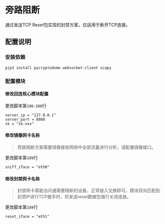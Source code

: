 # 旁路阻断

通过发送TCP Reset包实现的封禁方案，仅适用于断开TCP连接。

## 

## 配置说明

### 安装依赖

```
pip3 install pycryptodome websocket-client scapy
```

### 配置模块

#### 修改回连核心模块配置

更改脚本第`186`-`188`行

```
server_ip = "127.0.0.1"
server_port = 8080
sk = "sk-xxx"
```

#### 修改镜像网卡名称

> 旁路阻断方案需要镜像接收网络中全部流量进行分析，请配置镜像接口。

更改脚本第`189`行

```
sniff_iface = "eth0"
```

#### 修改封禁网卡名称

> 封禁网卡需能访问通需要阻断的设备，正常接入交换即可。模块双向匹配到封禁IP进行TCP握手时，将发送reset数据包强行关闭连接。

更改脚本第`189`行

```
reset_iface = "eth1"
```

